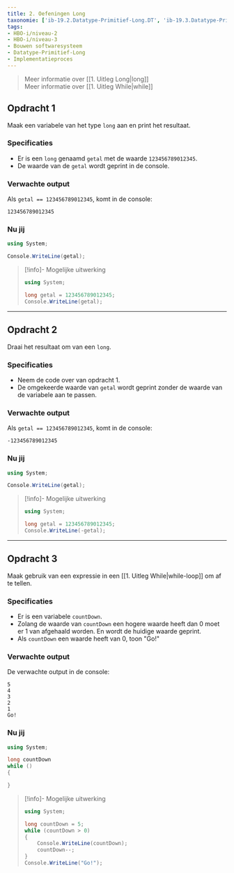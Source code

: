 ```yaml
---
title: 2. Oefeningen Long
taxonomie: ['ib-19.2.Datatype-Primitief-Long.DT', 'ib-19.3.Datatype-Primitief-Long.DT']
tags:
- HBO-i/niveau-2
- HBO-i/niveau-3
- Bouwen softwaresysteem
- Datatype-Primitief-Long
- Implementatieproces
---
```


> Meer informatie over [[1. Uitleg Long|long]] \
> Meer informatie over [[1. Uitleg While|while]]

## Opdracht 1
Maak een variabele van het type `long` aan en print het resultaat.

### Specificaties
- Er is een `long` genaamd `getal` met de waarde `123456789012345`.
- De waarde van de `getal` wordt geprint in de console.

### Verwachte output
Als `getal == 123456789012345`, komt in de console:
```
123456789012345
```

### Nu jij
```csharp
using System;

Console.WriteLine(getal);
```

> [!info]- Mogelijke uitwerking
> ``` csharp
> using System;
> 
> long getal = 123456789012345;
> Console.WriteLine(getal);
> ```


---

## Opdracht 2
Draai het resultaat om van een `long`.

### Specificaties
- Neem de code over van opdracht 1.
- De omgekeerde waarde van `getal` wordt geprint zonder de waarde van de variabele aan te passen.

### Verwachte output
Als `getal == 123456789012345`, komt in de console:
```
-123456789012345
```

### Nu jij
```csharp
using System;

Console.WriteLine(getal);
```

> [!info]- Mogelijke uitwerking
> ``` csharp
> using System;
> 
> long getal = 123456789012345;
> Console.WriteLine(-getal);
> ```


---

## Opdracht 3
Maak gebruik van een expressie in een [[1. Uitleg While|while-loop]] om af te tellen.

### Specificaties
- Er is een variabele `countDown`.
- Zolang de waarde van `countDown` een hogere waarde heeft dan 0 moet er 1 van afgehaald worden. En wordt de huidige waarde geprint.
- Als `countDown` een waarde heeft van 0, toon "Go!"

### Verwachte output
De verwachte output in de console:
```
5
4
3
2
1
Go!
```

### Nu jij
```csharp
using System;

long countDown
while ()
{

}
```

> [!info]- Mogelijke uitwerking
> ```csharp
> using System;
>
> long countDown = 5;
> while (countDown > 0)
> {
>     Console.WriteLine(countDown);
>     countDown--;
> }
> Console.WriteLine("Go!");
> ```

